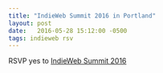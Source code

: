 ```yaml
---
title: "IndieWeb Summit 2016 in Portland"
layout: post
date:   2016-05-28 15:12:00 -0500
tags: indieweb rsv
---
```

<div class="h-entry"><div class="p-in-reply-to">
RSVP <span class="p-rsvp">yes</span> to <a href="http://2016.indieweb.org/" class="u-in-reply-to">IndieWeb Summit 2016</a></div></div>
